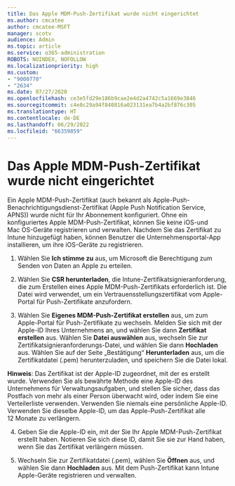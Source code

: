 ```yaml
---
title: Das Apple MDM-Push-Zertifikat wurde nicht eingerichtet
ms.author: cmcatee
author: cmcatee-MSFT
manager: scotv
audience: Admin
ms.topic: article
ms.service: o365-administration
ROBOTS: NOINDEX, NOFOLLOW
ms.localizationpriority: high
ms.custom:
- "9000770"
- "2634"
ms.date: 07/27/2020
ms.openlocfilehash: ce3e5fd29e186b9cae2e4d2a4742c5a1669e3846
ms.sourcegitcommit: c4e8c29a94f840816a023131ea7b4a2bf876c305
ms.translationtype: HT
ms.contentlocale: de-DE
ms.lasthandoff: 06/29/2022
ms.locfileid: "66359859"
---
```

# <a name="apple-mdm-push-certificate-has-not-been-set-up"></a>Das Apple MDM-Push-Zertifikat wurde nicht eingerichtet

Ein Apple MDM-Push-Zertifikat (auch bekannt als Apple-Push-Benachrichtigungsdienst-Zertifikat (Apple Push Notification Service, APNS)) wurde nicht für Ihr Abonnement konfiguriert. Ohne ein konfiguriertes Apple MDM-Push-Zertifikat, können Sie keine iOS-und Mac OS-Geräte registrieren und verwalten. Nachdem Sie das Zertifikat zu Intune hinzugefügt haben, können Benutzer die Unternehmensportal-App installieren, um ihre iOS-Geräte zu registrieren.

1. Wählen Sie **Ich stimme zu** aus, um Microsoft die Berechtigung zum Senden von Daten an Apple zu erteilen.

2. Wählen Sie **CSR herunterladen**, die Intune-Zertifikatsignieranforderung, die zum Erstellen eines Apple MDM-Push-Zertifikats erforderlich ist. Die Datei wird verwendet, um ein Vertrauensstellungszertifikat vom Apple-Portal für Push-Zertifikate anzufordern.

3. Wählen Sie **Eigenes MDM-Push-Zertifikat erstellen** aus, um zum Apple-Portal für Push-Zertifikate zu wechseln. Melden Sie sich mit der Apple-ID Ihres Unternehmens an, und wählen Sie dann **Zertifikat erstellen** aus. Wählen Sie **Datei auswählen** aus, wechseln Sie zur Zertifikatsignieranforderungs-Datei, und wählen Sie dann **Hochladen** aus. Wählen Sie auf der Seite „Bestätigung“ **Herunterladen** aus, um die Zertifikatdatei (.pem) herunterzuladen, und speichern Sie die Datei lokal.
 
**Hinweis**: Das Zertifikat ist der Apple-ID zugeordnet, mit der es erstellt wurde. Verwenden Sie als bewährte Methode eine Apple-ID des Unternehmens für Verwaltungsaufgaben, und stellen Sie sicher, dass das Postfach von mehr als einer Person überwacht wird, oder indem Sie eine Verteilerliste verwenden. Verwenden Sie niemals eine persönliche Apple-ID. Verwenden Sie dieselbe Apple-ID, um das Apple-Push-Zertifikat alle 12 Monate zu verlängern.
 
4. Geben Sie die Apple-ID ein, mit der Sie Ihr Apple MDM-Push-Zertifikat erstellt haben. Notieren Sie sich diese ID, damit Sie sie zur Hand haben, wenn Sie das Zertifikat verlängern müssen.

5. Wechseln Sie zur Zertifikatdatei (.pem), wählen Sie **Öffnen** aus, und wählen Sie dann **Hochladen** aus. Mit dem Push-Zertifikat kann Intune Apple-Geräte registrieren und verwalten.